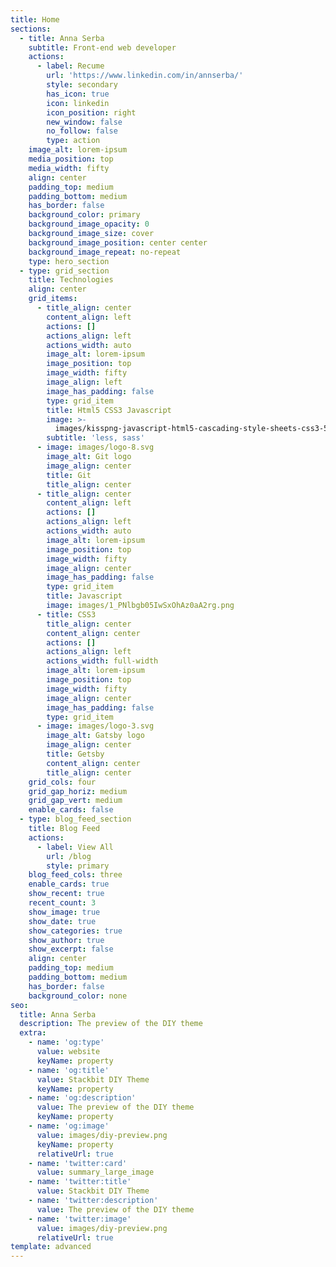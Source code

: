 ```yaml
---
title: Home
sections:
  - title: Anna Serba
    subtitle: Front-end web developer
    actions:
      - label: Recume
        url: 'https://www.linkedin.com/in/annserba/'
        style: secondary
        has_icon: true
        icon: linkedin
        icon_position: right
        new_window: false
        no_follow: false
        type: action
    image_alt: lorem-ipsum
    media_position: top
    media_width: fifty
    align: center
    padding_top: medium
    padding_bottom: medium
    has_border: false
    background_color: primary
    background_image_opacity: 0
    background_image_size: cover
    background_image_position: center center
    background_image_repeat: no-repeat
    type: hero_section
  - type: grid_section
    title: Technologies
    align: center
    grid_items:
      - title_align: center
        content_align: left
        actions: []
        actions_align: left
        actions_width: auto
        image_alt: lorem-ipsum
        image_position: top
        image_width: fifty
        image_align: left
        image_has_padding: false
        type: grid_item
        title: Html5 CSS3 Javascript
        image: >-
          images/kisspng-javascript-html5-cascading-style-sheets-css3-5ba40e8074f1c0.561934001537478272479.png
        subtitle: 'less, sass'
      - image: images/logo-8.svg
        image_alt: Git logo
        image_align: center
        title: Git
        title_align: center
      - title_align: center
        content_align: left
        actions: []
        actions_align: left
        actions_width: auto
        image_alt: lorem-ipsum
        image_position: top
        image_width: fifty
        image_align: center
        image_has_padding: false
        type: grid_item
        title: Javascript
        image: images/1_PNlbgb05IwSxOhAz0aA2rg.png
      - title: CSS3
        title_align: center
        content_align: center
        actions: []
        actions_align: left
        actions_width: full-width
        image_alt: lorem-ipsum
        image_position: top
        image_width: fifty
        image_align: center
        image_has_padding: false
        type: grid_item
      - image: images/logo-3.svg
        image_alt: Gatsby logo
        image_align: center
        title: Getsby
        content_align: center
        title_align: center
    grid_cols: four
    grid_gap_horiz: medium
    grid_gap_vert: medium
    enable_cards: false
  - type: blog_feed_section
    title: Blog Feed
    actions:
      - label: View All
        url: /blog
        style: primary
    blog_feed_cols: three
    enable_cards: true
    show_recent: true
    recent_count: 3
    show_image: true
    show_date: true
    show_categories: true
    show_author: true
    show_excerpt: false
    align: center
    padding_top: medium
    padding_bottom: medium
    has_border: false
    background_color: none
seo:
  title: Anna Serba
  description: The preview of the DIY theme
  extra:
    - name: 'og:type'
      value: website
      keyName: property
    - name: 'og:title'
      value: Stackbit DIY Theme
      keyName: property
    - name: 'og:description'
      value: The preview of the DIY theme
      keyName: property
    - name: 'og:image'
      value: images/diy-preview.png
      keyName: property
      relativeUrl: true
    - name: 'twitter:card'
      value: summary_large_image
    - name: 'twitter:title'
      value: Stackbit DIY Theme
    - name: 'twitter:description'
      value: The preview of the DIY theme
    - name: 'twitter:image'
      value: images/diy-preview.png
      relativeUrl: true
template: advanced
---
```

